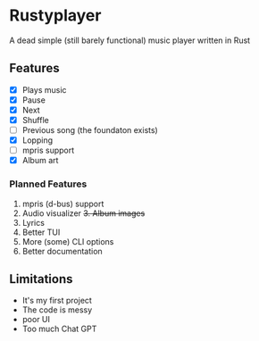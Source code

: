 # Rustyplayer
 A dead simple (still barely functional) music player written in Rust

## Features
- [x] Plays music
- [x] Pause
- [x] Next
- [x] Shuffle
- [ ] Previous song (the foundaton exists)
- [x] Lopping
- [ ] mpris support
- [x] Album art

### Planned Features

 1. mpris (d-bus) support
 2. Audio visualizer
 ~~3. Album images~~
 4. Lyrics
 5. Better TUI
 6. More (some) CLI options
 8. Better documentation

## Limitations
 - It's my first project
 - The code is messy
 - poor UI
 - Too much Chat GPT




